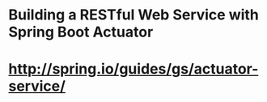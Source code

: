# Building a RESTful Web Service with Spring Boot Actuator
# http://spring.io/guides/gs/actuator-service/

